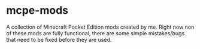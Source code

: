 # mcpe-mods
A collection of Minecraft Pocket Edition mods created by me.
Right now non of these mods are fully functional, there are some simple mistakes/bugs that need to be fixed before they are used.

